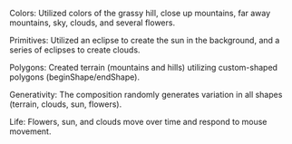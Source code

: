 Colors: Utilized colors of the grassy hill, close up mountains, far away mountains, sky, clouds, and several flowers. 

Primitives: Utilized an eclipse to create the sun in the background, and a series of eclipses to create clouds.

Polygons: Created terrain (mountains and hills) utilizing custom-shaped polygons (beginShape/endShape).

Generativity: The composition randomly generates variation in all shapes (terrain, clouds, sun, flowers).

Life: Flowers, sun, and clouds move over time and respond to mouse movement.